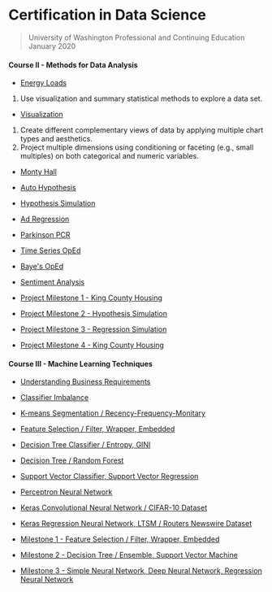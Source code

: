 # Certification in Data Science 
> University of Washington Professional and Continuing Education  
> January 2020  

#### Course II - Methods for Data Analysis
* [Energy Loads](https://github.com/n8sean/portfolio/blob/master/Course-02_L01_EnergyLoads.ipynb)<br/>
1. Use visualization and summary statistical methods to explore a data set.
    
* [Visualization](https://github.com/n8sean/portfolio/blob/master/Course-02_L02_Vizualization.ipynb)<br/>
1. Create different complementary views of data by applying multiple chart types and aesthetics.
2. Project multiple dimensions using conditioning or faceting (e.g., small multiples) on both categorical and numeric variables.

* [Monty Hall](https://github.com/n8sean/portfolio/blob/master/Course-02_L03_MontyHall.ipynb)<br/>

* [Auto Hypothesis](https://github.com/n8sean/portfolio/blob/master/Course-02_L04_AutoHypothesis.ipynb)<br/>

* [Hypothesis Simulation](https://github.com/n8sean/portfolio/blob/master/Course-02_L05_HypothesisSim.ipynb)<br/>

* [Ad Regression](https://github.com/n8sean/portfolio/blob/master/Course-02_L06_AdRegression.ipynb)<br/>

* [Parkinson PCR](https://github.com/n8sean/portfolio/blob/master/Course-02_L07_ParkinsonPCR.ipynb)<br/>

* [Time Series OpEd](https://github.com/n8sean/portfolio/blob/master/Course-02_L08_TimeseriesOpEd.ipynb)<br/>

* [Baye's OpEd](https://github.com/n8sean/portfolio/blob/master/Course-02_L09_BayesOpEd.ipynb)<br/>

* [Sentiment Analysis](https://github.com/n8sean/portfolio/blob/master/Course-02_L10_Sentiment_Analysis2.ipynb)<br/>

* [Project Milestone 1 - King County Housing](https://github.com/n8sean/portfolio/blob/master/Course-02_Milestone-01_KingCountyHousing.ipynb)<br/>

* [Project Milestone 2 - Hypothesis Simulation](https://github.com/n8sean/portfolio/blob/master/Course-02_Milestone-02_HypothesisSim.ipynb)<br/>

* [Project Milestone 3 - Regression Simulation](https://github.com/n8sean/portfolio/blob/master/Course-02_Milestone-03_RegressionSim.ipynb)<br/>

* [Project Milestone 4 - King County Housing](https://github.com/n8sean/portfolio/blob/master/Course-02_Milestone-04_KingCountyHousing.ipynb)<br/>


#### Course III - Machine Learning Techniques
* [Understanding Business Requirements](https://github.com/n8sean/portfolio/blob/master/Course-03_L01_Understanding-Business-Requirements.pdf)<br/>

* [Classifier Imbalance](https://github.com/n8sean/portfolio/blob/master/Course-03_L02_Classifier-Imbalance.ipynb)<br/>

* [K-means Segmentation / Recency-Frequency-Monitary](https://github.com/n8sean/portfolio/blob/master/Course-03_L03_Kmeans-Segmentation_Recency-Frequency-Monitary.ipynb)<br/>

* [Feature Selection / Filter, Wrapper, Embedded](https://github.com/n8sean/portfolio/blob/master/Course-03_L04_Feature-Selection_Filter-Wrapper-Embedded.ipynb)<br/>

* [Decision Tree Classifier / Entropy, GINI](https://github.com/n8sean/portfolio/blob/master/Course-03_L05_Decision-Tree-Classifier_Entropy-Gini.ipynb)<br/>

* [Decision Tree / Random Forest](https://github.com/n8sean/portfolio/blob/master/Course-03_L06_Decision-Tree_Random-Forest.ipynb)<br/>

* [Support Vector Classifier, Support Vector Regression](https://github.com/n8sean/portfolio/blob/master/Course-03_L07_Support-Vector-Classifier_Support-Vector-Regression.ipynb)<br/>

* [Perceptron Neural Network](https://github.com/n8sean/portfolio/blob/master/Course-03_L08_Perceptron-Neural-Network.ipynb)<br/>

* [Keras Convolutional Neural Network / CIFAR-10 Dataset](https://github.com/n8sean/portfolio/blob/master/Course-03_L09_Keras_Convolutional-Neural-Network_CIFAR-10.ipynb)<br/>

* [Keras Regression Neural Network, LTSM / Routers Newswire Dataset](https://github.com/n8sean/portfolio/blob/master/Course-03_L10_Keras_Regression-Neural-Network_LTSM_Routers-Newswire.ipynb)<br/>

* [Milestone 1 - Feature Selection / Filter, Wrapper, Embedded](https://github.com/n8sean/portfolio/blob/master/Course-03_Milestone-01_Feature-Selection_Filter-Wrapper-Embedded.ipynb)<br/>

* [Milestone 2 - Decision Tree / Ensemble, Support Vector Machine](https://github.com/n8sean/portfolio/blob/master/Course-03_Milestone-02_Decision-Tree_Ensemble-Decision-Tree_Support-Vector-Machine.ipynb)<br/>

* [Milestone 3 - Simple Neural Network, Deep Neural Network, Regression Neural Network](https://github.com/n8sean/portfolio/blob/master/Course-03_Milestone-03_Simple-Neural-Network_Deep-Neural-Network_Regression-Neural-Network.ipynb)<br/>
